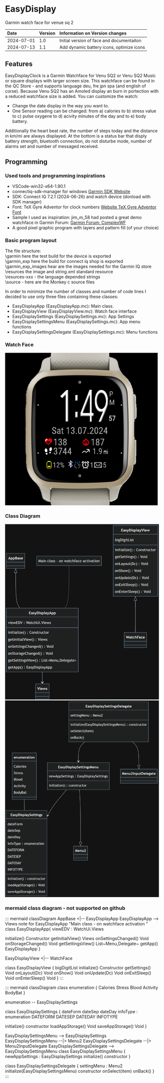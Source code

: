 # EasyDisplay
Garmin watch face for venue sq 2


| Date       | Version | Information on Version changes           |
|:-----------|:--------|:-----------------------------------------|
| 2024-07-01 | 1.0     | Initial version of face and documentaiton|
| 2024-07-13 | 1.1     | Add dynamic battery icons, optimize icons|


## Features

EasyDisplayClock is a Garmin Watchface for Venu SQ2 or Venu SQ2 Music or square displays with larger screen size.
This watchface can be found in the QC Store - and supports language deu, fre jpn spa (and english of corse).
Because Venu SQ2 has an Amoled display an burn in portection with a reduced watchface size is added.
You can customize the watch:

* Change the date display in the way you want to.
* One Sensor reading can be changed: from a) calories to b) stress value to c) pulse oxygene to d) acivity minutes of the day and to e) body battery.

Additionally the heart beat rate, the number of steps today and the distance in km/mi are always displayed.
At the bottom is a status bar that disply battery strength, bluetooth connection, do not disturbe mode, number of alarms set and number of messaged received.

## Programming

### Used tools and programming inspirations

- VSCode-win32-x64-1.90.1
- connectiq-sdk-manager for windows [Garmin SDK Website](https://developer.garmin.com/connect-iq/overview)
- SDK: Connect IQ 7.2.1 (2024-06-26) and watch device (donload with SDK manager)
- Font: TeX Gyre Adventor for clock numbers [Website TeX Gyre Adventor Font](https://www.gust.org.pl/projects/e-foundry/tex-gyre/adventor)
- Sample I used as inspiration: jim_m_58 had posted a great demo watchface in Garmin Forum: [Garmin Forum: ComplexWF](https://forums.garmin.com/developer/connect-iq/f/discussion/349473/simple-example-wf-that-shows-a-bunch-of-things)
- A good pixel graphic program with layers and pattern fill (of your choice)

### Basic program layout

The file structure:  
    \garmin here the test build for the device is exported  
    \garmin_exp here the build for connect iq shop is exported  
    \garmin_exp_images  hear are the images needed for the Garmin IQ store  
    \resurces   the image and string.xml standard resource  
    \resurces-xxx - the language depended strings  
    \source - here are the Monkey c source files  

In order to minimize the number of classes and number of code lines I decided to use only three files containing these classes:

* EasyDisplayApp (EasyDisplayApp.mc): Main class.
* EasyDisplayView (EasyDisplayView.mc): Watch face interface
* EasyDisplaySettings (EasyDisplaySettings.mc): App Settings
* EasyDisplaySettingsMenu (EasyDisplaySettings.mc): App menu functions
* EasyDisplaySettingsDelegate (EasyDisplaySettings.mc): Menu functions


### Watch Face
![wf1](/garmin_exp_images/wf500x500_v2.jpg)

### Class Diagram
![uml1](/garmin_exp_images/uml1.jpg)
![uml2](/garmin_exp_images/uml2.jpg)

### mermaid class diagram - not supported on github
::: mermaid
classDiagram
AppBase <|-- EasyDisplayApp
EasyDisplayApp --> Views
note for EasyDisplayApp "Main class - on watchface activation "
class EasyDisplayApp{
  viewEDV : WatchUi.Views
  
  initialize() Constructor
  getInitialView() Views
  onSettingsChanged() Void
  onStorageChanged() Void
  getSettingsView() List~Menu,Delegate~
  getApp() EasyDisplayApp
}

EasyDisplayView <|-- WatchFace

class EasyDisplayView {
  bigDigitList
  initialize() Constructor
  getSettings() Void
  onLayout(Dc) Void
  onShow() Void
  onUpdate(Dc) Void
  onExitSleep() Void
  onEnterSleep() Void
}
:::

::: mermaid
classDiagram
class enumeration {
  Calories
  Stress
  Blood
  Activity
  BodyBat
}

enumeration -- EasyDisplaySettings

class EasyDisplaySettings {
  dateForm
  dateSep
  dateDay
  infoType : enumeration
  DATEFORM
  DATESEP
  DATEDAY
  INFOTYPE

  initialize() constructor
  loadAppStorage() Void
  saveAppStorage() Void
}

EasyDisplaySettingsMenu --> EasyDisplaySettings
EasyDisplaySettingsMenu --|> Menu2
EasyDisplaySettingsDelegate --|> Menu2InputDelegate
EasyDisplaySettingsDelegate --> EasyDisplaySettingsMenu
class EasyDisplaySettingsMenu {
  newAppSettings : EasyDisplaySettings
  initialize() constructor
}

class EasyDisplaySettingsDelegate {
  settingMenu : Menu2
  initialize(EasyDisplaySettingsMenu) constructor
  onSelect(item)
  onBack()
}
:::
